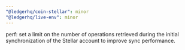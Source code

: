 ```yaml
---
"@ledgerhq/coin-stellar": minor
"@ledgerhq/live-env": minor
---
```


perf: set a limit on the number of operations retrieved during the initial synchronization of the Stellar account to improve sync performance.
